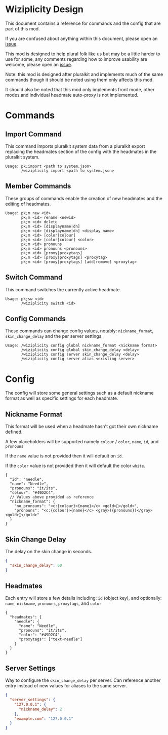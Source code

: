 # Wiziplicity Design
This document contains a reference for commands and the config that are part of this mod.

If you are confused about anything within this document, please open an [issue](https://github.com/CompassSystem/wiziplicity/issues).

This mod is designed to help plural folk like us but may be a little harder to use for some, any comments regarding how to improve usability are welcome, please open an [issue](https://github.com/CompassSystem/wiziplicity/issues).

Note: this mod is designed after pluralkit and implements much of the same commands though it should be noted using them only affects this mod.

It should also be noted that this mod only implements front mode, other modes and individual headmate auto-proxy is not implemented.
# Commands
## Import Command
This command imports pluralkit system data from a pluralkit export replacing the headmates section of the config with the headmates in the pluralkit system.
```
Usage: pk;import <path to system.json>
       /wiziplicity import <path to system.json>
```
## Member Commands
These groups of commands enable the creation of new headmates and the editing of headmates.
```
Usage: pk;m new <id>
       pk;m <id> rename <newid>
       pk;m <id> delete
       pk;m <id> [displayname|dn]
       pk;m <id> [displayname|dn] <display name>
       pk;m <id> [color|colour]
       pk;m <id> [color|colour] <color>
       pk;m <id> pronouns
       pk;m <id> pronouns <pronouns>
       pk;m <id> [proxy|proxytags]
       pk;m <id> [proxy|proxytags] <proxytag>
       pk;m <id> [proxy|proxytags] [add|remove] <proxytag>
```
## Switch Command
This command switches the currently active headmate.
```
Usage: pk;sw <id>
       /wiziplicity switch <id>
```
## Config Commands
These commands can change config values, notably: `nickname_format`, `skin_change_delay` and the per server settings.
```
Usage: /wiziplicity config global nickname_format <nickname format>
       /wiziplicity config global skin_change_delay <delay>
       /wiziplicity config server skin_change_delay <delay>
       /wiziplicity config server alias <existing server>
```

# Config
The config will store some general settings such as a default nickname format as well as specific settings for each headmate.

## Nickname Format
This format will be used when a headmate hasn't got their own nickname defined.

A few placeholders will be supported namely `colour` / `color`, `name`, `id`, and `pronouns`

If the `name` value is not provided then it will default on `id`.

If the `color` value is not provided then it will default the color `white`.
```json5
{
  "id": "needle",
  "name": "Needle",
  "pronouns": "it/its",
  "colour": "#49D2C4",
  // Values above provided as reference
  "nickname_format": {
    "no_pronouns": "<c:{colour}>{name}</c> <gold>🧭</gold>",
    "pronouns": "<c:{colour}>{name}</c> <gray>({pronouns})</gray> <gold>🧭</gold>"
  }
}
```

## Skin Change Delay
The delay on the skin change in seconds.
```json
{
  "skin_change_delay": 60
}
```

## Headmates
Each entry will store a few details including: `id` (object key), and optionally: `name`, `nickname`, `pronouns`, `proxytags`, and `color`
```json5
{
  "headmates": {
    "needle": {
      "name": "Needle",
      "pronouns": "it/its",
      "color": "#49D2C4",
      "proxytags": ["text-needle"]
    }
  }
}
```

## Server Settings
Way to configure the `skin_change_delay` per server.
Can reference another entry instead of new values for aliases to the same server.
```json
{
  "server_settings": {
    "127.0.0.1": {
      "nickname_delay": 2
    },
    "example.com": "127.0.0.1"
  }
}
```
